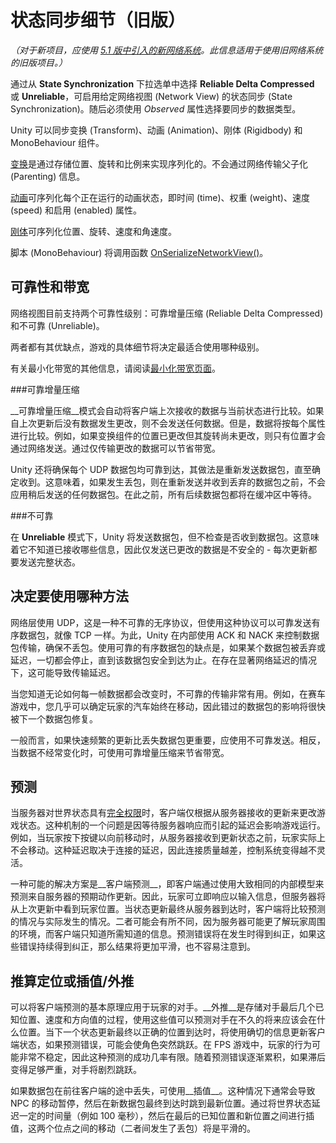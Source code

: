 状态同步细节（旧版）
============================

*（对于新项目，应使用 [5.1 版中引入的新网络系统](UNet.html)。此信息适用于使用旧网络系统的旧版项目。）*

通过从 __State Synchronization__ 下拉选单中选择 __Reliable Delta Compressed__ 或 __Unreliable__，可启用给定网络视图 (Network View) 的状态同步 (State Synchronization)。随后必须使用 _Observed_ 属性选择要同步的数据类型。

Unity 可以同步变换 (Transform)、动画 (Animation)、刚体 (Rigidbody) 和 MonoBehaviour 组件。

[变换](class-Transform.html)是通过存储位置、旋转和比例来实现序列化的。不会通过网络传输父子化 (Parenting) 信息。

[动画](class-Animation.html)可序列化每个正在运行的动画状态，即时间 (time)、权重 (weight)、速度 (speed) 和启用 (enabled) 属性。

[刚体](class-Rigidbody.html)可序列化位置、旋转、速度和角速度。

脚本 (MonoBehaviour) 将调用函数 [OnSerializeNetworkView()](../ScriptReference/Network.OnSerializeNetworkView.html)。


可靠性和带宽
-------------------------


网络视图目前支持两个可靠性级别：可靠增量压缩 (Reliable Delta Compressed) 和不可靠 (Unreliable)。

两者都有其优缺点，游戏的具体细节将决定最适合使用哪种级别。

有关最小化带宽的其他信息，请阅读[最小化带宽页面](net-MinimizingBandwidth.html)。

###可靠增量压缩

__可靠增量压缩__模式会自动将客户端上次接收的数据与当前状态进行比较。如果自上次更新后没有数据发生更改，则不会发送任何数据。但是，数据将按每个属性进行比较。例如，如果变换组件的位置已更改但其旋转尚未更改，则只有位置才会通过网络发送。通过仅传输更改的数据可以节省带宽。

Unity 还将确保每个 UDP 数据包均可靠到达，其做法是重新发送数据包，直至确定收到。这意味着，如果发生丢包，则在重新发送并收到丢弃的数据包之前，不会应用稍后发送的任何数据包。在此之前，所有后续数据包都将在缓冲区中等待。


###不可靠

在 __Unreliable__ 模式下，Unity 将发送数据包，但不检查是否收到数据包。这意味着它不知道已接收哪些信息，因此仅发送已更改的数据是不安全的 - 每次更新都要发送完整状态。

决定要使用哪种方法
----------------------------


网络层使用 UDP，这是一种不可靠的无序协议，但使用这种协议可以可靠发送有序数据包，就像 TCP 一样。为此，Unity 在内部使用 ACK 和 NACK 来控制数据包传输，确保不丢包。使用可靠的有序数据包的缺点是，如果某个数据包被丢弃或延迟，一切都会停止，直到该数据包安全到达为止。在存在显著网络延迟的情况下，这可能导致传输延迟。

当您知道无论如何每一帧数据都会改变时，不可靠的传输非常有用。例如，在赛车游戏中，您几乎可以确定玩家的汽车始终在移动，因此错过的数据包的影响将很快被下一个数据包修复。

一般而言，如果快速频繁的更新比丢失数据包更重要，应使用不可靠发送。相反，当数据不经常变化时，可使用可靠增量压缩来节省带宽。

预测
----------


当服务器对世界状态具有[完全权限](net-HighLevelOverview.html)时，客户端仅根据从服务器接收的更新来更改游戏状态。这种机制的一个问题是因等待服务器响应而引起的延迟会影响游戏运行。例如，当玩家按下按键以向前移动时，从服务器接收到更新状态之前，玩家实际上不会移动。这种延迟取决于连接的延迟，因此连接质量越差，控制系统变得越不灵活。

一种可能的解决方案是__客户端预测__，即客户端通过使用大致相同的内部模型来预测来自服务器的预期动作更新。因此，玩家可立即响应以输入信息，但服务器将从上次更新中看到玩家位置。当状态更新最终从服务器到达时，客户端将比较预测的情况与实际发生的情况。二者可能会有所不同，因为服务器可能更了解玩家周围的环境，而客户端只知道所需知道的信息。预测错误将在发生时得到纠正，如果这些错误持续得到纠正，那么结果将更加平滑，也不容易注意到。


推算定位或插值/外推
---------------------------------------------


可以将客户端预测的基本原理应用于玩家的对手。__外推__是存储对手最后几个已知位置、速度和方向值的过程，使用这些值可以预测对手在不久的将来应该会在什么位置。当下一个状态更新最终以正确的位置到达时，将使用确切的信息更新客户端状态，如果预测错误，可能会使角色突然跳跃。在 FPS 游戏中，玩家的行为可能非常不稳定，因此这种预测的成功几率有限。随着预测错误逐渐累积，如果滞后变得足够严重，对手将剧烈跳跃。

如果数据包在前往客户端的途中丢失，可使用__插值__。这种情况下通常会导致 NPC 的移动暂停，然后在新数据包最终到达时跳到最新位置。通过将世界状态延迟一定的时间量（例如 100 毫秒），然后在最后的已知位置和新位置之间进行插值，这两个位点之间的移动（二者间发生了丢包）将是平滑的。
